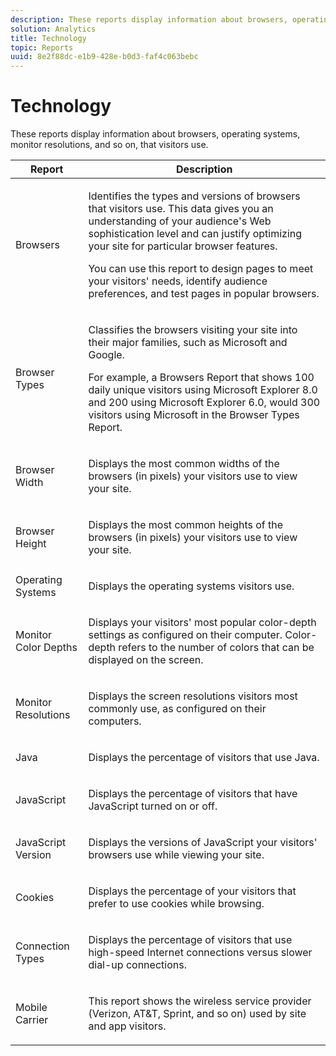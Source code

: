 ```yaml
---
description: These reports display information about browsers, operating systems, monitor resolutions, and so on, that visitors use.
solution: Analytics
title: Technology
topic: Reports
uuid: 8e2f88dc-e1b9-428e-b0d3-faf4c063bebc
---
```


# Technology

These reports display information about browsers, operating systems, monitor resolutions, and so on, that visitors use.

<table id="table_6B55FDDC4C484766BC3817E06551E753"> 
 <thead> 
  <tr> 
   <th colname="col1" class="entry"> Report </th> 
   <th colname="col2" class="entry"> Description </th> 
  </tr> 
 </thead>
 <tbody> 
  <tr> 
   <td colname="col1"> Browsers </td> 
   <td colname="col2"> <p> Identifies the types and versions of browsers that visitors use. This data gives you an understanding of your audience's Web sophistication level and can justify optimizing your site for particular browser features. </p> <p>You can use this report to design pages to meet your visitors' needs, identify audience preferences, and test pages in popular browsers. </p> </td> 
  </tr> 
  <tr> 
   <td colname="col1"> Browser Types </td> 
   <td colname="col2"> <p> Classifies the browsers visiting your site into their major families, such as Microsoft and Google. </p> <p>For example, a <span class="wintitle"> Browsers Report</span> that shows 100 daily unique visitors using Microsoft Explorer 8.0 and 200 using Microsoft Explorer 6.0, would 300 visitors using Microsoft in the <span class="wintitle"> Browser Types Report</span>. </p> </td> 
  </tr> 
  <tr> 
   <td colname="col1"> Browser Width </td> 
   <td colname="col2"> <p> Displays the most common widths of the browsers (in pixels) your visitors use to view your site. </p> </td> 
  </tr> 
  <tr> 
   <td colname="col1"> Browser Height </td> 
   <td colname="col2"> <p> Displays the most common heights of the browsers (in pixels) your visitors use to view your site. </p> </td> 
  </tr> 
  <tr> 
   <td colname="col1"> Operating Systems </td> 
   <td colname="col2"> <p> Displays the operating systems visitors use. </p> </td> 
  </tr> 
  <tr> 
   <td colname="col1"> Monitor Color Depths </td> 
   <td colname="col2"> <p> Displays your visitors' most popular color-depth settings as configured on their computer. Color-depth refers to the number of colors that can be displayed on the screen. </p> </td> 
  </tr> 
  <tr> 
   <td colname="col1"> Monitor Resolutions </td> 
   <td colname="col2"> <p> Displays the screen resolutions visitors most commonly use, as configured on their computers. </p> </td> 
  </tr> 
  <tr> 
   <td colname="col1"> Java </td> 
   <td colname="col2"> <p> Displays the percentage of visitors that use Java. </p> </td> 
  </tr> 
  <tr> 
   <td colname="col1"> JavaScript </td> 
   <td colname="col2"> <p> Displays the percentage of visitors that have JavaScript turned on or off. </p> </td> 
  </tr> 
  <tr> 
   <td colname="col1"> JavaScript Version </td> 
   <td colname="col2"> <p> Displays the versions of JavaScript your visitors' browsers use while viewing your site. </p> </td> 
  </tr> 
  <tr> 
   <td colname="col1"> Cookies </td> 
   <td colname="col2"> <p> Displays the percentage of your visitors that prefer to use cookies while browsing. </p> </td> 
  </tr> 
  <tr> 
   <td colname="col1"> Connection Types </td> 
   <td colname="col2"> <p> Displays the percentage of visitors that use high-speed Internet connections versus slower dial-up connections. </p> </td> 
  </tr> 
  <tr> 
   <td colname="col1"> Mobile Carrier </td> 
   <td colname="col2"> <p> This report shows the wireless service provider (Verizon, AT&amp;T, Sprint, and so on) used by site and app visitors. </p> </td> 
  </tr> 
 </tbody> 
</table>

